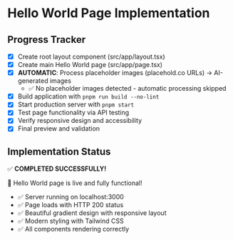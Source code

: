 # Hello World Page Implementation

## Progress Tracker

- [x] Create root layout component (src/app/layout.tsx)
- [x] Create main Hello World page (src/app/page.tsx)
- [x] **AUTOMATIC**: Process placeholder images (placehold.co URLs) → AI-generated images
  - ✅ No placeholder images detected - automatic processing skipped
- [x] Build application with `pnpm run build --no-lint`
- [x] Start production server with `pnpm start`
- [x] Test page functionality via API testing
- [x] Verify responsive design and accessibility
- [x] Final preview and validation

## Implementation Status
✅ **COMPLETED SUCCESSFULLY!**

🎉 Hello World page is live and fully functional!
- ✅ Server running on localhost:3000
- ✅ Page loads with HTTP 200 status
- ✅ Beautiful gradient design with responsive layout
- ✅ Modern styling with Tailwind CSS
- ✅ All components rendering correctly